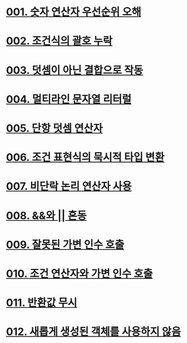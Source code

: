 # [001. 숫자 연산자 우선순위 오해](docs/001.md)
# [002. 조건식의 괄호 누락](docs/002.md)
# [003. 덧셈이 아닌 결합으로 작동](docs/003.md)
# [004. 멀티라인 문자열 리터럴](docs/004.md)
# [005. 단항 덧셈 연산자](docs/005.md)
# [006. 조건 표현식의 묵시적 타입 변환](docs/006.md)
# [007. 비단락 논리 연산자 사용](docs/007.md)
# [008. &&와 || 혼동](docs/008.md)
# [009. 잘못된 가변 인수 호출](docs/009.md)
# [010. 조건 연산자와 가변 인수 호출](docs/010.md)
# [011. 반환값 무시](docs/011.md)
# [012. 새롭게 생성된 객체를 사용하지 않음](docs/012.md)
